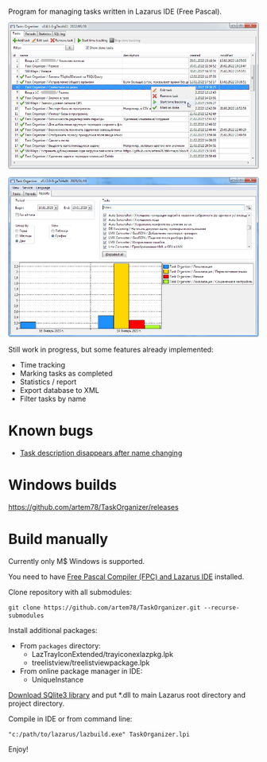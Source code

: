 Program for managing tasks written in Lazarus IDE (Free Pascal).

![](images/tasks_tab_screenshot.png)

![](images/reports_tab_screenshot.png)

Still work in progress, but some features already implemented:
- Time tracking
- Marking tasks as completed
- Statistics / report
- Export database to XML
- Filter tasks by name

# Known bugs
- [Task description disappears after name changing](https://github.com/artem78/TaskOrganizer/issues/1)

# Windows builds

https://github.com/artem78/TaskOrganizer/releases

# Build manually

Currently only M$ Windows is supported.

You need to have [Free Pascal Compiler (FPC) and Lazarus IDE](https://www.lazarus-ide.org/) installed.

Clone repository with all submodules:

```
git clone https://github.com/artem78/TaskOrganizer.git --recurse-submodules
```

Install additional packages:

- From `packages` directory:
  - LazTrayIconExtended/trayiconexlazpkg.lpk
  - treelistview/treelistviewpackage.lpk
- From online package manager in IDE:
  - UniqueInstance

[Download SQlite3 library](https://www.sqlite.org/download.html) and put \*.dll to main Lazarus root directory and project directory.

Compile in IDE or from command line:

```
"c:/path/to/lazarus/lazbuild.exe" TaskOrganizer.lpi
```

Enjoy!
